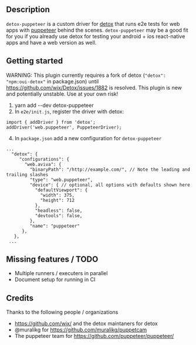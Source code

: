 ## Description

`detox-puppeteer` is a custom driver for [detox](https://github.com/wix/Detox/) that runs e2e tests for web apps with [puppeteer](https://github.com/puppeteer/puppeteer/) behind the scenes. `detox-puppeteer` may be a good fit for you if you already use detox for testing your android + ios react-native apps and have a web version as well.

## Getting started

WARNING: This plugin currently requires a fork of detox (`"detox": "npm:oui-detox"` in package.json) until https://github.com/wix/Detox/issues/1882 is resolved. This plugin is new and potentially unstable. Use at your own risk!

1. yarn add --dev detox-puppeteer
1. In `e2e/init.js`, register the driver with detox:

```
import { addDriver } from 'detox';
addDriver('web.puppeteer', PuppeteerDriver);
```

4. In `package.json` add a new configuration for `detox-puppeteer`

```
...
  "detox": {
     "configurations": {
       "web.aviva": {
         "binaryPath": "/http://example.com/", // Note the leading and trailing slashes
         "type": "web.puppeteer",
         "device": { // optional, all options with defaults shown here
           "defaultViewport": {
             "width": 375,
             "height": 712
           },
           "headless": false,
           "devtools": false,
         },
         "name": "puppeteer"
      },
   },
 ...
```

## Missing features / TODO

- Multiple runners / executers in parallel
- Document setup for running in CI

## Credits

Thanks to the following people / organizations

- https://github.com/wix/ and the detox maintaners for detox
- @muralikg for https://github.com/muralikg/puppetcam
- The puppeteer team for https://github.com/puppeteer/puppeteer/
